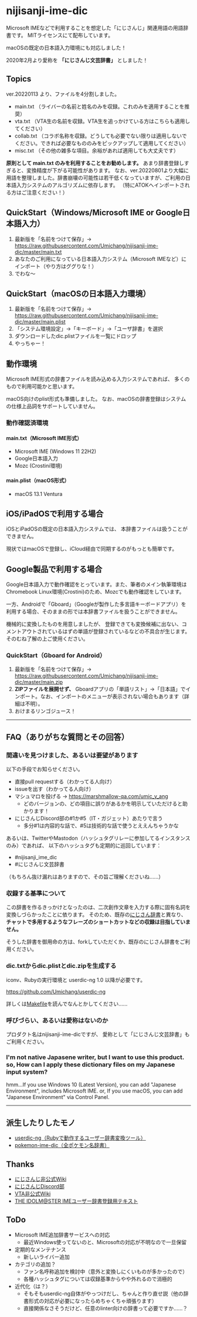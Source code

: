 # nijisanji-ime-dic

Microsoft IMEなどで利用することを想定した「にじさんじ」関連用語の用語辞書です。
MITライセンスにて配布しています。

macOSの既定の日本語入力環境にも対応しました！

2020年2月より愛称を **「にじさんじ文芸辞書」** としました！

## Topics

ver.20220113 より、ファイルを4分割しました。

- main.txt （ライバーの名前と姓名のみを収録。これのみを適用することを推奨）
- vta.txt （VTA生の名前を収録。VTA生を追っかけている方はこちらも適用してください）
- collab.txt （コラボ名称を収録。どうしても必要でない限りは適用しないでください。できれば必要なもののみをピックアップして適用してください）
- misc.txt （その他の雑多な項目。余裕があれば適用しても大丈夫です）

**原則として main.txt のみを利用することをお勧めします。**
あまり辞書登録しすぎると、変換精度が下がる可能性があります。
なお、ver.20220801より大幅に用語を整理しました。辞書崩壊の可能性は若干低くなっていますが、ご利用の日本語入力システムのアルゴリズムに依存します。
（特にATOKへインポートされる方はご注意ください！）

## QuickStart（Windows/Microsoft IME or Google日本語入力）

1. 最新版を「名前をつけて保存」→ <https://raw.githubusercontent.com/Umichang/nijisanji-ime-dic/master/main.txt>
1. あなたのご利用になっている日本語入力システム（Microsoft IMEなど）にインポート（やり方はググりな！）
1. でわな〜

## QuickStart（macOSの日本語入力環境）

1. 最新版を「名前をつけて保存」→ <https://raw.githubusercontent.com/Umichang/nijisanji-ime-dic/master/main.plist>
1. 「システム環境設定」→「キーボード」→「ユーザ辞書」を選択
1. ダウンロードしたdic.plistファイルを一覧にドロップ
1. やっちゃー！

## 動作環境

Microsoft IME形式の辞書ファイルを読み込める入力システムであれば、
多くのもので利用可能かと思います。

macOS向けのplist形式も準備しました。
なお、macOSの辞書登録はシステムの仕様上品詞をサポートしていません。

### 動作確認済環境

#### main.txt（Microsoft IME形式）

- Microsoft IME (Windows 11 22H2)
- Google日本語入力
- Mozc (Crostini環境)

#### main.plist（macOS形式）

- macOS 13.1 Ventura

## iOS/iPadOSで利用する場合

iOSとiPadOSの既定の日本語入力システムでは、
本辞書ファイルは扱うことができません。

現状ではmacOSで登録し、iCloud経由で同期するのがもっとも簡単です。

## Google製品で利用する場合

Google日本語入力で動作確認をとっています。また、筆者のメイン執筆環境はChromebook Linux環境(Crostini)のため、Mozcでも動作確認をしています。

一方、Androidで「Gboard」（Googleが製作した多言語キーボードアプリ）を利用する場合、そのままの形では本辞書ファイルを扱うことができません。

機械的に変換したものを用意しましたが、
登録できても変換候補に出ない、コメントアウトされているはずの単語が登録されているなどの不具合が生じます。
そのむね了解の上ご使用ください。

### QuickStart（Gboard for Android）

1. 最新版を「名前をつけて保存」→ <https://raw.githubusercontent.com/Umichang/nijisanji-ime-dic/master/main.zip>
1. **ZIPファイルを展開せず、** Gboardアプリの「単語リスト」→「日本語」でインポート。なお、インポートのメニューが表示されない場合もあります（詳細は不明）。
1. おけまるリンゴジュース！

----

## FAQ（ありがちな質問とその回答）

### 間違いを見つけました、あるいは要望があります

以下の手段でお知らせください。

- 直接pull requestする（わかってる人向け）
- issueを出す（わかってる人向け）
- マシュマロを投げる → <https://marshmallow-qa.com/umic_y_ang>
  - どのバージョンの、どの項目に誤りがあるかを明示していただけると助かります！
- にじさんじDiscord部の#1か#5（IT・ガジェット）あたりで言う
  - 多分#1は内容的な話で、#5は技術的な話で使うとええんちゃうかな

あるいは、TwitterやMastodon（ハッシュタグリレーに参加してるインスタンスのみ）であれば、
以下のハッシュタグも定期的に巡回しています：

- #nijisanji_ime_dic
- #にじさんじ文芸辞書

（もちろん抜け漏れはありますので、その旨ご理解くださいね……）

### 収録する基準について

この辞書を作るきっかけとなったのは、二次創作文章を入力する際に固有名詞を変換しづらかったことに依ります。
そのため、既存の[にじさん辞書](https://docs.google.com/spreadsheets/d/11R3Ke1DbFCt7yAbAlukpSiQfDTC1KOiE53IezB4Iu1s/edit#gid=136950780)と異なり、
**チャットで多用するようなフレーズのショートカットなどの収録は目指していません。**

そうした辞書を御用命の方は、forkしていただくか、既存のにじさん辞書をご利用ください。

### dic.txtからdic.plistとdic.zipを生成する

iconv、Rubyの実行環境と userdic-ng 1.0 以降が必要です。

<https://github.com/Umichang/userdic-ng>

詳しくは[Makefile](Makefile)を読んでなんとかしてください……

### 呼びづらい、あるいは愛称はないのか

プロダクト名はnijisanji-ime-dicですが、
愛称として「にじさんじ文芸辞書」もご利用ください。

### I'm not native Japasene writer, but I want to use this product. so, How can I apply these dictionary files on my Japanese input system?

hmm...If you use Windows 10 (Latest Version), you can add "Japanese Environment", includes Microsoft IME.
or, If you use macOS, you can add "Japanese Environment" via Control Panel.

----

## 派生したりしたモノ

- [userdic-ng（Rubyで動作するユーザー辞書変換ツール）](https://github.com/Umichang/userdic-ng)
- [pokemon-ime-dic（全ポケモン名辞書）](https://github.com/Umichang/pokemon-ime-dic)

## Thanks

- [にじさんじ非公式Wiki](https://wikiwiki.jp/nijisanji/)
- [にじさんじDiscord部](https://twitter.com/njsnj_discord/)
- [VTA非公式Wiki](https://vta.swiki.jp/)
- [THE IDOLM@STER IMEユーザー辞書登録用テキスト](https://ime.imas-db.jp/)

## ToDo

- Microsoft IME追加辞書サービスへの対応
  - 最近Windows使ってないのと、Microsoftの対応が不明なので一旦保留
- 定期的なメンテナンス
  - 新しいライバー追加
- カテゴリの追加？
  - ファン名呼称追加を検討中（意外と変換しにくいものが多かったので）
  - 各種ハッシュタグについては収録基準からやや外れるので消極的
- 近代化（は？）
  - そもそもuserdic-ng自体がやっつけだし、ちゃんと作り直せ説（他の辞書形式の対応が必要になったらめちゃくちゃ頑張ります）
  - 直接関係なさそうだけど、任意のlinter向けの辞書って必要ですか……？
